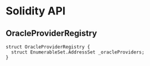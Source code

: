 # Solidity API

## OracleProviderRegistry

```solidity
struct OracleProviderRegistry {
  struct EnumerableSet.AddressSet _oracleProviders;
}
```


